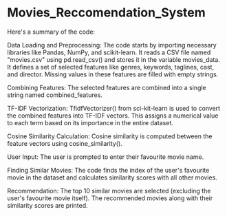 # Movies_Reccomendation_System

Here's a summary of the code:


Data Loading and Preprocessing:
The code starts by importing necessary libraries like Pandas, NumPy, and scikit-learn.
It reads a CSV file named "movies.csv" using pd.read_csv() and stores it in the variable movies_data.
It defines a set of selected features like genres, keywords, taglines, cast, and director.
Missing values in these features are filled with empty strings.

Combining Features:
The selected features are combined into a single string named combined_features.


TF-IDF Vectorization:
TfidfVectorizer() from sci-kit-learn is used to convert the combined features into TF-IDF vectors. This assigns a numerical value to each term based on its importance in the entire dataset.


Cosine Similarity Calculation:
Cosine similarity is computed between the feature vectors using cosine_similarity().


User Input:
The user is prompted to enter their favourite movie name.


Finding Similar Movies:
The code finds the index of the user's favourite movie in the dataset and calculates similarity scores with all other movies.


Recommendation:
The top 10 similar movies are selected (excluding the user's favourite movie itself).
The recommended movies along with their similarity scores are printed.
